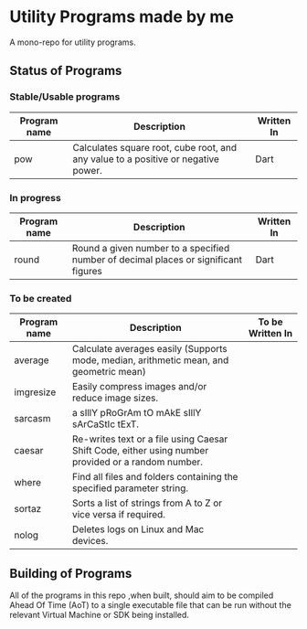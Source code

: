# Utility Programs made by me
A mono-repo for utility programs.

## Status of Programs

### Stable/Usable programs
| Program name | Description | Written  In |
|-|-|-|
| pow | Calculates square root, cube root, and any value to a positive or negative power. | Dart |


### In progress 
| Program name | Description | Written  In |
|-|-|-|
| round | Round a given number to a specified number of decimal places or significant figures | Dart |


### To be created
| Program name | Description | To be Written  In |
|-|-|-|
| average | Calculate averages easily (Supports mode, median, arithmetic mean, and geometric mean) |  |
| imgresize | Easily compress images and/or reduce image sizes. |  |
| sarcasm | a sIllY pRoGrAm tO mAkE sIllY sArCaStIc tExT. |  |
| caesar | Re-writes text or a file using Caesar Shift Code, either using  number provided or a random number. |
| where | Find all files and folders containing the specified parameter string. |
| sortaz | Sorts a list of strings from A to Z or vice versa if required. |
| nolog | Deletes logs on Linux and Mac devices. |

## Building of Programs
All of the programs in this repo ,when built, should aim to be compiled Ahead Of Time (AoT) to a single executable file that can be run without the relevant Virtual Machine or SDK being installed.
